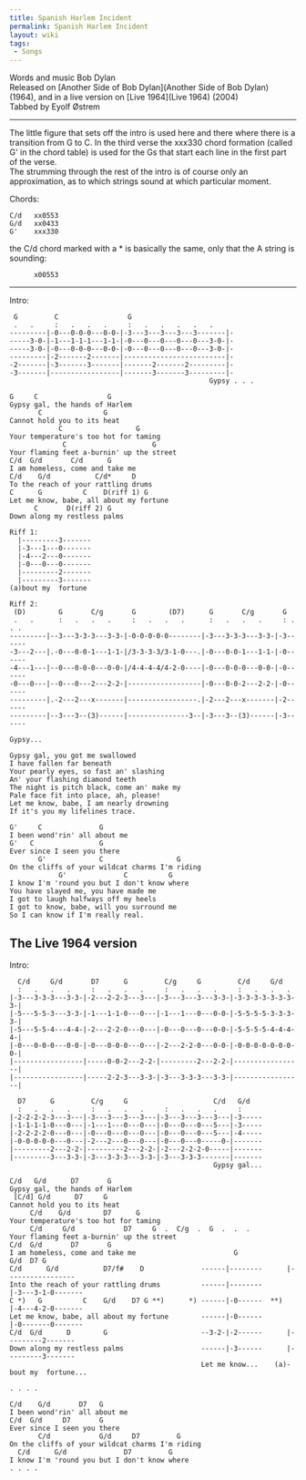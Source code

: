 ```yaml
---
title: Spanish Harlem Incident
permalink: Spanish Harlem Incident
layout: wiki
tags:
 - Songs
---
```


Words and music Bob Dylan  
Released on [Another Side of Bob
Dylan](Another Side of Bob Dylan) (1964), and in a live
version on [Live 1964](Live 1964) (2004)  
Tabbed by Eyolf Østrem

* * * * *

The little figure that sets off the intro is used here and there where
there is a transition from G to C. In the third verse the xxx330 chord
formation (called G' in the chord table) is used for the Gs that start
each line in the first part of the verse.  
The strumming through the rest of the intro is of course only an
approximation, as to which strings sound at which particular moment.

Chords:

    C/d   xx0553
    G/d   xx0433
    G'    xxx330

the C/d chord marked with a \* is basically the same, only that the A
string is sounding:

          x00553

* * * * *

Intro:

     G         C                 G
     .   .     :   .   .   .     :   .   .   .   .   .
    ---------|-0---0-0-0---0-0-|-3---3---3---3---3-------|-
    -----3-0-|-1---1-1-1---1-1-|-0---0---0---0---0---3-0-|-
    -----3-0-|-0---0-0-0---0-0-|-0---0---0---0---0---3-0-|-
    ---------|-2-------2-------|-------------------------|-
    -2-------|-3-------3-------|-------2-------2---------|-
    -3-------|-----------------|-------3-------3---------|-
                                                     Gypsy . . .

    G     C                 G
    Gypsy gal, the hands of Harlem
           C               G
    Cannot hold you to its heat
                C                  G
    Your temperature's too hot for taming
                 C                     G
    Your flaming feet a-burnin' up the street
    C/d  G/d       C/d      G
    I am homeless, come and take me
    C/d    G/d           C/d*     D
    To the reach of your rattling drums
    C      G          C    D(riff 1) G
    Let me know, babe, all about my fortune
          C       D(riff 2) G
    Down along my restless palms

    Riff 1:
      |---------3-------
      |-3---1---0-------
      |-4---2---0-------
      |-0---0---0-------
      |---------2-------
      |---------3-------
    (a)bout my  fortune

    Riff 2:
     (D)        G       C/g       G        (D7)      G       C/g       G
     .   .      :   .   .   .     :   .   .   .      :   .   .   .     : . . .
    ---------|--3---3-3-3---3-3-|-0-0-0-0-0--------|-3---3-3-3---3-3-|-3------
    -3---2---|.-0---0-0-1---1-1-|/3-3-3-3/3-1-0---.|-0---0-0-1---1-1-|-0------
    -4---1---|--0---0-0-0---0-0-|/4-4-4-4/4-2-0----|-0---0-0-0---0-0-|-0------
    -0---0---|--0---0---2---2-2-|------------------|-0---0-0-2---2-2-|-0------
    ---------|.-2---2---x-------|-----------------.|-2---2---x-------|-2------
    ---------|--3---3--(3)------|---------------3--|-3---3--(3)------|-3------
                                                                              Gypsy...

    Gypsy gal, you got me swallowed
    I have fallen far beneath
    Your pearly eyes, so fast an' slashing
    An' your flashing diamond teeth
    The night is pitch black, come an' make my
    Pale face fit into place, ah, please!
    Let me know, babe, I am nearly drowning
    If it's you my lifelines trace.

    G'     C              G
    I been wond'rin' all about me
    G'   C                G
    Ever since I seen you there
           G'             C                  G
    On the cliffs of your wildcat charms I'm riding
                G'              C          G
    I know I'm 'round you but I don't know where
    You have slayed me, you have made me
    I got to laugh halfways off my heels
    I got to know, babe, will you surround me
    So I can know if I'm really real.

<h2 class="songversion">
The Live 1964 version

</h2>
Intro:

      C/d     G/d       D7      G         C/g     G         C/d     G/d
      :   .   .   .     :   .   .   .     :   .   .   .     :   .   .   .
    |-3---3-3-3---3-3-|-2---2-2-3---3---|-3---3---3---3-3-|-3-3-3-3-3-3-3-3-|
    |-5---5-5-3---3-3-|-1---1-1-0---0---|-1---1---0---0-0-|-5-5-5-5-3-3-3-3-|
    |-5---5-5-4---4-4-|-2---2-2-0---0---|-0---0---0---0-0-|-5-5-5-5-4-4-4-4-|
    |-0---0-0-0---0-0-|-0---0-0-0---0---|-2---2-2-0---0-0-|-0-0-0-0-0-0-0-0-|
    |-----------------|-----0-0-2---2-2-|---------2---2-2-|-----------------|
    |-----------------|-----2-2-3---3-3-|-3---3-3-3---3-3-|-----------------|

      D7      G         C/g     G                     C/d   G/d
      :   .   .   .     :   .   .   .     :   .   .   .     :
    |-2-2-2-2-3---3---|-3---3---3---3---|-3---3---3---3---|-3-----
    |-1-1-1-1-0---0---|-1---1---0---0---|-0---0---0---5---|-3-----
    |-2-2-2-2-0---0---|-0---0---0---0---|-0---0---0---5---|-4-----
    |-0-0-0-0-0---0---|-2---2---0---0---|-0---0---0-----0-|-------
    |---------2---2-2-|---------2---2-2-|-2---2-2-2-0-----|-------
    |---------3---3-3-|-3---3-3-3---3-3-|-3---3-3-3-------|-------
                                                      Gypsy gal...

    C/d   G/d      D7       G
    Gypsy gal, the hands of Harlem
     [C/d] G/d      D7     G
    Cannot hold you to its heat
         C/d    G/d        D7      G
    Your temperature's too hot for taming
         C/d     G/d            D7     G  .  C/g  .  G  .  .  .
    Your flaming feet a-burnin' up the street
    C/d  G/d       D7       G
    I am homeless, come and take me                        G              G/d  D7 G
    C/d      G/d           D7/f#    D              ------|--------      |-----------------
    Into the reach of your rattling drums          ------|--------      |-3---3-1-0-------
    C *)   G          C    G/d    D7 G **)      *) ------|-0------  **) |-4---4-2-0-------
    Let me know, babe, all about my fortune        ------|-0------      |-0-------0-------
    C/d  G/d      D        G                       --3-2-|-2------      |---------2-------
    Down along my restless palms                   ------|-3------      |---------3-------
                                                   Let me know...    (a)-bout my  fortune...

    . . . .

    C/d    G/d       D7   G
    I been wond'rin' all about me
    C/d  G/d     D7       G
    Ever since I seen you there
           C/d            G/d     D7         G
    On the cliffs of your wildcat charms I'm riding
      C/d      G/d              D7         G
    I know I'm 'round you but I don't know where
    . . . .
